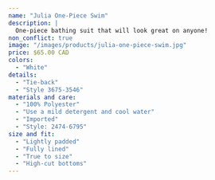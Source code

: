 ```yaml
---
name: "Julia One-Piece Swim"
description: |
  One-piece bathing suit that will look great on anyone!
non_conflict: true
image: "/images/products/julia-one-piece-swim.jpg"
price: $65.00 CAD
colors:
  - "White"
details:
  - "Tie-back"
  - "Style 3675-3546"
materials and care:
  - "100% Polyester"
  - "Use a mild detergent and cool water"
  - "Imported"
  - "Style: 2474-6795"
size and fit:
  - "Lightly padded"
  - "Fully lined"
  - "True to size"
  - "High-cut bottoms"
---
```

